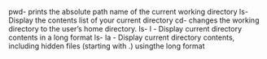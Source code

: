 pwd- prints the absolute path name of the current working directory
ls- Display the contents list of your current directory
cd- changes the working directory to the user’s home directory.
ls- l - Display current directory contents in a long format
ls- la - Display current directory contents, including hidden files (starting with .) usingthe long format
